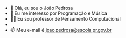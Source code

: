 - 👋 Olá, eu sou o João Pedrosa
- 👀 Eu me interesso por Programação e Música
- 👨‍🏫 Eu sou  professor de Pensamento Computacional
- 
- 📫 Meu e-mail é joao.pedrosa@escola.pr.gov.br

<!---
Jobapedrosa/Jobapedrosa is a ✨ special ✨ repository because its `README.md` (this file) appears on your GitHub profile.
You can click the Preview link to take a look at your changes.
--->
